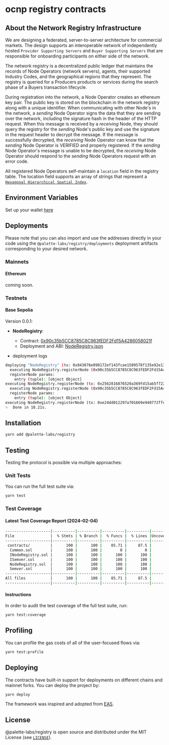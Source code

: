 # ocnp registry contracts

## About the Network Registry Infrastructure
We are designing a federated, server-to-server architecture for commercial markets. The design supports an interoperable network of independently hosted `Provider Supporting Servers` and `Buyer Supporting Servers` that are responsible for onboarding participants on either side of the network.

The network registry is a decentralized public ledger that maintains the records of Node Operators (network servers), agents, their supported Industry Codes, and the geographical regions that they represent. The registry is queried for a Producers products or services during the search phase of a Buyers transaction lifecycle. 

During registration into the network, a Node Operator creates an ethereum key pair. The public key is stored on the blockchain in the network registry along with a unique identifier. When communicating with other Node's in the network, a *sending* Node Operator signs the data that they are sending over the network, including the signature hash in the header of the HTTP request. When this message is received by a *receiving* Node, they should query the registry for the *sending* Node's public key and use the signature in the request header to decrypt the message. If the message is successfully decrypted, the *receiving* Node Operator can know that the *sending* Node Operator is VERIFIED and properly registered. If the *sending* Node Operator's message is unable to be decrypted, the *receiving* Node Operator should respond to the *sending* Node Operators request with an error code. 

All registered Node Operators self-maintain a `location` field in the registry table. The location field supports an array of strings that represent a [`Hexagonal Hierarchical Spatial Index`](https://github.com/uber/h3). 

## Environment Variables
Set up your wallet [here](https://docs.base.org/guides/deploy-smart-contracts/)

## Deployments

Please note that you can also import and use the addresses directly in your code using the `@palette-labs/registry/deployments` deployment artifacts corresponding to your desired network.

### Mainnets
#### Ethereum

coming soon.

### Testnets

#### Base Sepolia

Version 0.0.1:
* **NodeRegistry**:
  * Contract: [0x90c35b5CC8785C8C963fEDF2Fd15A4286058021f](https://sepolia.basescan.org/address/0x4200000000000000000000000000000000000020)
  * Deployment and ABI: [NodeRegistry.json](./deployments/base-goerli/NodeRegistry.json)

* deployment logs
```sh
deploying "NodeRegistry" (tx: 0x843876e098172ef143fcae1589578f135e92e131e6bc70a7e2d839545930cfb9)...: deployed at 0x90c35b5CC8785C8C963fEDF2Fd15A4286058021f with 1024607 gas
  executing NodeRegistry.registerNode (0x90c35b5CC8785C8C963fEDF2Fd15A4286058021f)
  registerNode params: 
    entry (tuple): [object Object]
executing NodeRegistry.registerNode (tx: 0x2562816876520a369fd15ab5f72297de6e283426271aae2e858477008ba23d0c) ...: performed with 173019 gas
  executing NodeRegistry.registerNode (0x90c35b5CC8785C8C963fEDF2Fd15A4286058021f)
  registerNode params: 
    entry (tuple): [object Object]
executing NodeRegistry.registerNode (tx: 0xe24dd012297a701669e940772ffe50fc5b5754d4f712c2297de8ba3027e170a0) ...: performed with 192943 gas
✨  Done in 18.21s.
```

## Installation
```sh
yarn add @palette-labs/registry
```

## Testing

Testing the protocol is possible via multiple approaches:

### Unit Tests

You can run the full test suite via:

```sh
yarn test
```

### Test Coverage

#### Latest Test Coverage Report (2024-02-04)
```sh
--------------------|----------|----------|----------|----------|----------------|
File                |  % Stmts | % Branch |  % Funcs |  % Lines |Uncovered Lines |
--------------------|----------|----------|----------|----------|----------------|
 contracts/         |      100 |      100 |    85.71 |     87.5 |                |
  Common.sol        |      100 |      100 |        0 |        0 |          27,28 |
  INodeRegistry.sol |      100 |      100 |      100 |      100 |                |
  ISemver.sol       |      100 |      100 |      100 |      100 |                |
  NodeRegistry.sol  |      100 |      100 |      100 |      100 |                |
  Semver.sol        |      100 |      100 |      100 |      100 |                |
--------------------|----------|----------|----------|----------|----------------|
All files           |      100 |      100 |    85.71 |     87.5 |                |
--------------------|----------|----------|----------|----------|----------------|

```
#### Instructions

In order to audit the test coverage of the full test suite, run:

```sh
yarn test:coverage
```

## Profiling

You can profile the gas costs of all of the user-focused flows via:

```sh
yarn test:profile
```

## Deploying

The contracts have built-in support for deployments on different chains and mainnet forks. You can deploy the project by:

```sh
yarn deploy
```

The framework was inspired and adopted from [EAS](https://github.com/ethereum-attestation-service/eas-contracts/).

## License

@palette-labs/registry is open source and distributed under the MIT License (see [`LICENSE`](./LICENSE)).